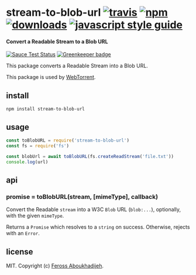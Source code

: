 # stream-to-blob-url [![travis][travis-image]][travis-url] [![npm][npm-image]][npm-url] [![downloads][downloads-image]][downloads-url] [![javascript style guide][standard-image]][standard-url]

[travis-image]: https://img.shields.io/travis/feross/stream-to-blob-url/master.svg
[travis-url]: https://travis-ci.org/feross/stream-to-blob-url
[npm-image]: https://img.shields.io/npm/v/stream-to-blob-url.svg
[npm-url]: https://npmjs.org/package/stream-to-blob-url
[downloads-image]: https://img.shields.io/npm/dm/stream-to-blob-url.svg
[downloads-url]: https://npmjs.org/package/stream-to-blob-url
[standard-image]: https://img.shields.io/badge/code_style-standard-brightgreen.svg
[standard-url]: https://standardjs.com

#### Convert a Readable Stream to a Blob URL

[![Sauce Test Status](https://saucelabs.com/browser-matrix/stream-to-blob-url.svg)](https://saucelabs.com/u/stream-to-blob-url) [![Greenkeeper badge](https://badges.greenkeeper.io/feross/stream-to-blob-url.svg)](https://greenkeeper.io/)

This package converts a Readable Stream into a Blob URL.

This package is used by [WebTorrent](https://webtorrent.io).

## install

```
npm install stream-to-blob-url
```

## usage

```js
const toBlobURL = require('stream-to-blob-url')
const fs = require('fs')

const blobUrl = await toBlobURL(fs.createReadStream('file.txt'))
console.log(url)
```

## api

### promise = toBlobURL(stream, [mimeType], callback)

Convert the Readable `stream` into a W3C `Blob` URL (`blob:...`), optionally,
with the given `mimeType`.

Returns a `Promise` which resolves to a `string` on success. Otherwise, rejects
with an `Error`.

## license

MIT. Copyright (c) [Feross Aboukhadijeh](https://feross.org).
